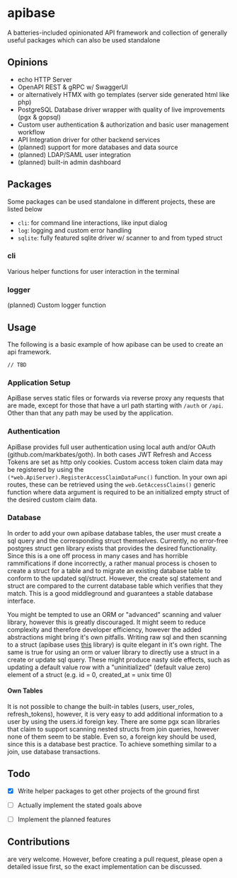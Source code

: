 # apibase
A batteries-included opinionated API framework and collection of generally useful packages which can also be used standalone


## Opinions
- echo HTTP Server
- OpenAPI REST & gRPC w/ SwaggerUI
- or alternatively HTMX with go templates (server side generated html like php)
- PostgreSQL Database driver wrapper with quality of live improvements (pgx & gopsql)
- Custom user authentication & authorization and basic user management workflow
- API Integration driver for other backend services
- (planned) support for more databases and data source
- (planned) LDAP/SAML user integration
- (planned) built-in admin dashboard


## Packages
Some packages can be used standalone in different projects, these are listed below
- `cli`: for command line interactions, like input dialog
- `log`: logging and custom error handling
- `sqlite`: fully featured sqlite driver w/ scanner to and from typed struct

### cli
Various helper functions for user interaction in the terminal

### logger
(planned) Custom logger function


## Usage
The following is a basic example of how apibase can be used to create an api framework.
```
// TBD
```

### Application Setup
ApiBase serves static files or forwards via reverse proxy any requests that are made, except for those that have a url path starting with `/auth` or `/api`. Other than that any path may be used by the application.

### Authentication
ApiBase provides full user authentication using local auth and/or OAuth (github.com/markbates/goth). In both cases JWT Refresh and Access Tokens are set as http only cookies. Custom access token claim data may be registered by using the `(*web.ApiServer).RegisterAccessClaimDataFunc()` function. In your own api routes, these can be retrieved using the `web.GetAccessClaims()` generic function where data argument is required to be an initialized empty struct of the desired custom claim data.

### Database
In order to add your own apibase database tables, the user must create a sql query and the corresponding struct themselves. Currently, no error-free postgres struct gen library exists that provides the desired functionality. Since this is a one off process in many cases and has horrible rammifications if done incorrectly, a rather manual process is chosen to create a struct for a table and to migrate an existing database table to conform to the updated sql/struct. However, the create sql statement and struct are compared to the current database table which verifies that they match. This is a good middleground and guarantees a stable database interface.

You might be tempted to use an ORM or "advanced" scanning and valuer library, however this is greatly discouraged. It might seem to reduce complexity and therefore developer efficiency, however the added abstractions might bring it's own pitfalls. Writing raw sql and then scanning to a struct (apibase uses [this](https://pkg.go.dev/github.com/georgysavva/scany/v2/pgxscan) library) is quite elegant in it's own right. The same is true for using an orm or valuer library to directly use a struct in a create or update sql query. These might produce nasty side effects, such as updating a default value row with a "uninitialized" (default value zero) element of a struct (e.g. id = 0, created_at = unix time 0)

#### Own Tables
It is not possible to change the built-in tables (users, user_roles, refresh_tokens), however, it is very easy to add additional information to a user by using the users.id foreign key. There are some pgx scan libraries that claim to support scanning nested structs from join queries, however none of them seem to be stable. Even so, a foreign key should be used, since this is a database best practice. To achieve something similar to a join, use database transactions.

## Todo
- [x] Write helper packages to get other projects of the ground first
- [ ] Actually implement the stated goals above
- [ ] Implement the planned features


## Contributions
are very welcome. However, before creating a pull request, please open a detailed issue first, so the exact implementation can be discussed.